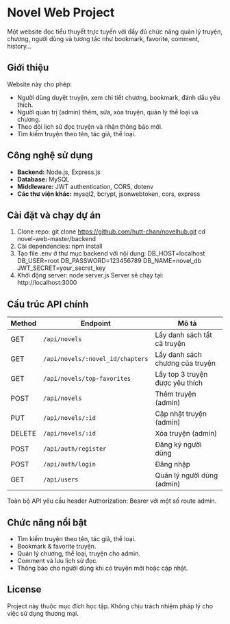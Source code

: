 # Novel Web Project

Một website đọc tiểu thuyết trực tuyến với đầy đủ chức năng quản lý truyện, chương, người dùng và tương tác như bookmark, favorite, comment, history…  

## Giới thiệu
Website này cho phép:
- Người dùng duyệt truyện, xem chi tiết chương, bookmark, đánh dấu yêu thích.
- Người quản trị (admin) thêm, sửa, xóa truyện, quản lý thể loại và chương.
- Theo dõi lịch sử đọc truyện và nhận thông báo mới.
- Tìm kiếm truyện theo tên, tác giả, thể loại.

## Công nghệ sử dụng
- **Backend:** Node.js, Express.js  
- **Database:** MySQL  
- **Middleware:** JWT authentication, CORS, dotenv  
- **Các thư viện khác:** mysql2, bcrypt, jsonwebtoken, cors, express

## Cài đặt và chạy dự án

1. Clone repo:
git clone https://github.com/hutt-chan/novelhub.git
cd novel-web-master/backend
2. Cài dependencies:
npm install
3. Tạo file .env ở thư mục backend với nội dung:
DB_HOST=localhost
DB_USER=root
DB_PASSWORD=123456789
DB_NAME=novel_db
JWT_SECRET=your_secret_key
4. Khởi động server:
node server.js
Server sẽ chạy tại: http://localhost:3000

## Cấu trúc API chính
| Method | Endpoint                         | Mô tả                           |
| ------ | -------------------------------- | ------------------------------- |
| GET    | `/api/novels`                    | Lấy danh sách tất cả truyện     |
| GET    | `/api/novels/:novel_id/chapters` | Lấy danh sách chương của truyện |
| GET    | `/api/novels/top-favorites`      | Lấy top 3 truyện được yêu thích |
| POST   | `/api/novels`                    | Thêm truyện (admin)             |
| PUT    | `/api/novels/:id`                | Cập nhật truyện (admin)         |
| DELETE | `/api/novels/:id`                | Xóa truyện (admin)              |
| POST   | `/api/auth/register`             | Đăng ký người dùng              |
| POST   | `/api/auth/login`                | Đăng nhập                       |
| GET    | `/api/users`                     | Quản lý người dùng (admin)      |
Toàn bộ API yêu cầu header Authorization: Bearer <token> với một số route admin.

## Chức năng nổi bật
- Tìm kiếm truyện theo tên, tác giả, thể loại.
- Bookmark & favorite truyện.
- Quản lý chương, thể loại, truyện cho admin.
- Comment và lưu lịch sử đọc.
- Thông báo cho người dùng khi có truyện mới hoặc cập nhật.

## License
Project này thuộc mục đích học tập. Không chịu trách nhiệm pháp lý cho việc sử dụng thương mại.
